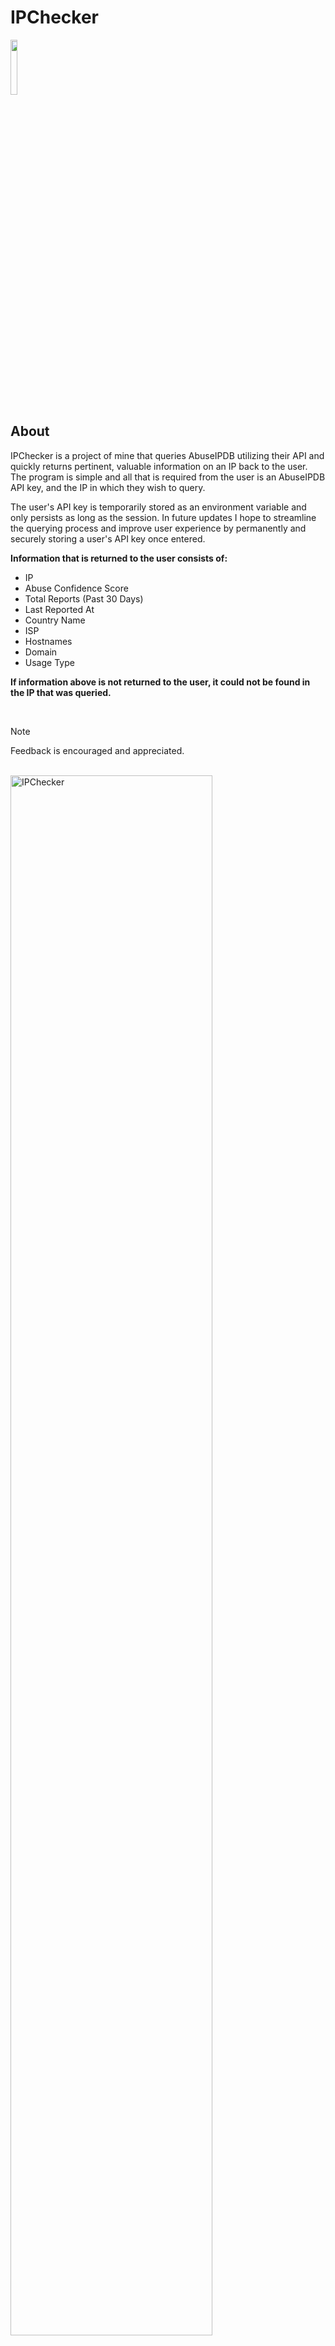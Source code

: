 # IPChecker
<img src="https://forthebadge.com/images/badges/made-with-python.png" height="15%" width="15%">

## About
IPChecker is a project of mine that queries AbuseIPDB utilizing their API and quickly returns pertinent, valuable information on an IP back to the user. The program is simple and all that is required from the user is an AbuseIPDB API key, and the IP in which they wish to query.

The user's API key is temporarily stored as an environment variable and only persists as long as the session. In future updates I hope to streamline the querying process and improve user experience by permanently and securely storing a user's API key once entered.

**Information that is returned to the user consists of:**       
* IP
* Abuse Confidence Score
* Total Reports (Past 30 Days)
* Last Reported At
* Country Name
* ISP
* Hostnames
* Domain
* Usage Type

**If information above is not returned to the user, it could not be found in the IP that was queried.**

</br>

> [!NOTE]
> Feedback is encouraged and appreciated.
</br>

<img src="https://imgur.com/BOyJlOb.png" height="80%" width="80%" alt="IPChecker">

**Certain aspects of the API such as returning reports made by users on the alleged use-case of the IP are in beta mode and are subject to not function properly. Due to this, the code does exist within the program, but is commented out.**
